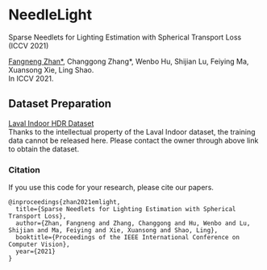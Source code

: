 # NeedleLight
Sparse Needlets for Lighting Estimation with Spherical Transport Loss (ICCV 2021)

[Fangneng Zhan*](https://sites.google.com/view/fnzhan), Changgong Zhang*, Wenbo Hu, Shijian Lu, Feiying Ma, Xuansong Xie, Ling Shao. <br>
In ICCV 2021.

## Dataset Preparation
[Laval Indoor HDR Dataset](http://indoor.hdrdb.com/#intro) <br>
Thanks to the intellectual property of the Laval Indoor dataset, the training data cannot be released here. Please contact the owner through above link to obtain the dataset.


### Citation
If you use this code for your research, please cite our papers.
```
@inproceedings{zhan2021emlight,
  title={Sparse Needlets for Lighting Estimation with Spherical Transport Loss},
  author={Zhan, Fangneng and Zhang, Changgong and Hu, Wenbo and Lu, Shijian and Ma, Feiying and Xie, Xuansong and Shao, Ling},
  booktitle={Proceedings of the IEEE International Conference on Computer Vision},
  year={2021}
}
```
